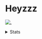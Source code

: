 # Heyzzz  

[![.](https://skillicons.dev/icons?i=js,ts,nextjs,nestjs,mongodb)](https://skillicons.dev)  

<details>
<summary>Stats</summary
<!--START_SECTION:waka-->

```txt
Rust         3 hrs 12 mins   ████████████▓░░░░░░░░░░░░   50.60 %
TypeScript   2 hrs 11 mins   ████████▓░░░░░░░░░░░░░░░░   34.55 %
JSON         42 mins         ██▓░░░░░░░░░░░░░░░░░░░░░░   11.21 %
TOML         10 mins         ▓░░░░░░░░░░░░░░░░░░░░░░░░   02.73 %
CSS          1 min           ░░░░░░░░░░░░░░░░░░░░░░░░░   00.45 %
```

<!--END_SECTION:waka-->
</details>
